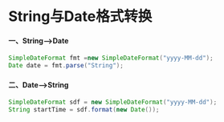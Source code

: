 # String与Date格式转换

#### 一、String——>Date

```java
SimpleDateFormat fmt =new SimpleDateFormat("yyyy-MM-dd");
Date date = fmt.parse("String");
```

#### 二、Date——>String

```java
SimpleDateFormat sdf = new SimpleDateFormat("yyyy-MM-dd");
String startTime = sdf.format(new Date());
```



